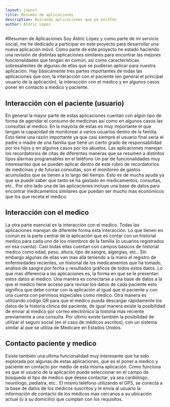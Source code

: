 ```yaml
---
layout: jspost
title: Resumen de aplicaciones 
description: Buscando aplicaciones que ya existen
author: Aldric Lopez
---
```



#Resumen de Aplicaciones
Soy Aldric López y como parte de mi servicio social, me he dedicado a participar 
en este proyecto para desarrollar una nueva aplicación móvil. Como parte de este 
proyecto he estado haciendo una revisión de distintas aplicaciones similares 
para encontrar las mejores funcionalidades que tengan en común, así como 
características sobresalientes de algunas de ellas que se pudieran aplicar para 
nuestra aplicación. Hay básicamente tres partes importantes de todas las 
aplicaciones que son; la interacción con el paciente (en general el principal 
usuario de la aplicación), la interacción con el medico y en algunos casos poner 
en contacto a medico y paciente.
## Interacción con el paciente (usuario)
En general la mayor parte de estas aplicaciones cuentan con algún tipo de forma 
de agendar el consumo de medicinas así como en algunos casos las consultas al 
medico. En la mayoría de estas es muy importante el que tengan la capacidad de 
monitorear a varios usuarios dentro de la familia. Esto tiene una razón 
importante ya que casi siempre el usuario final seria el padre o madre de una 
familia que tiene un cierto grado de responsabilidad por los hijos y en algunos 
casos por los abuelos. Las aplicaciones manejan los recordatorios de citas de 
diferentes maneras que se resumen a distintos tipos alarmas programables en el 
teléfono 
Un par de funcionalidades muy interesantes que se pueden aplicar dentro de este 
rubro de recordatorios de medicinas y de futuras consultas, son el monitoreo de 
gastos acumulados que se tienen a lo largo del tiempo. Esto es de mucha ayuda ya 
que se puede saber que tanto se ha gastado en medicamentos, consultas, etc.. Por 
otro lado una de las aplicaciones incluye una base de datos para encontrar 
medicamentos similares que puedan ser mucho mas económicos que los que receta el 
medico.  
## Interacción con el medico
La otra parte esencial es la interacción con el medico. Todas las aplicaciones 
manejan de diferente forma esta interacción. Lo que tienen en común es la parte 
central de la aplicación que es contar con un historial medico para cada uno de 
los miembros de la familia (o usuarios registrados en esa cuenta). Casi todas 
ellas cuentan con campos básicos de historial medico como edad, peso, altura, 
tipo de sangre, algergias, etc.. Sin embargo algunas de ellas van mas allá 
teniendo a la mano el registro de enfermedades recientes, un historial de los 
medicamentos que ha tomado, análisis de sangre por fecha y resultados gráficos 
de todos estos datos. Lo que mas diferencia a las aplicaciones es, la forma en 
que se le presentan estos datos al medico. Una manera es conectarse a una base 
de datos a la que el medico tiene acceso para revisar los datos de cada paciente 
esto significa que debe contar con la aplicación al igual que el paciente y con 
una cuenta con permisos especiales como medico. Otra manera es utilizando código 
QR para que el medico pueda descargar rápidamente los datos de la historia 
clínica del paciente, de igual manera existe la posibilidad de enviar al medico 
por correo electrónico la historia mas reciente previamente a una consulta. Por 
ultimo existe también la posibilidad de utilizar el seguro social (en el caso de 
médicos ascritos), con un sistema similar al que se utiliza de Medicare en 
Estados Unidos.
## Contacto paciente y medico
Existe también una ultima funcionalidad muy interesante que ha sido explorada 
por algunas de estas aplicaciones, que es el poner a medico y paciente en 
contacto por medio de esta misma aplicación. Como funciona es que el usuario de 
la aplicación puede seleccionar en el campo de búsqueda el tipo de medico que 
desea contactar, ya sea cardiólogo, neurólogo, pediatra, etc.. El mismo teléfono 
utilizando el GPS, se conecta a la base de datos de los médicos suscritos y le 
envía al usuario la información de contacto de los médicos mas cercanos a su 
ubicación actual (o a su domicilio) que cumplan con los requisitos.
